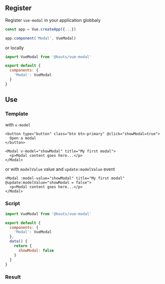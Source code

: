 ## Register
Register ```vue-modal``` in your application globbaly
``` js
const app = Vue.createApp({...})

app.component('Modal', VueModal)
```
or locally
``` js
import VueModal from '@kouts/vue-modal'

export default {
  components: {
    'Modal': VueModal
  }
}
```
## Use
### Template
with `v-model`
``` vue
<button type="button" class="btn btn-primary" @click="showModal=true">
  Open a modal
</button>

<Modal v-model="showModal" title="My first modal">
  <p>Modal content goes here...</p>
</Modal>
```
or
with `modelValue` value and `update:modelValue` event
``` vue
<Modal :model-value="showModal" title="My first modal" @update:modelValue="showModal = false">
  <p>Modal content goes here...</p>
</Modal>
```


### Script
``` js
import VueModal from '@kouts/vue-modal'

export default {
  components: {
    'Modal': VueModal
  },  
  data() {
    return {
      showModal: false
    }
  }
}
```
### Result
<Example1 />
